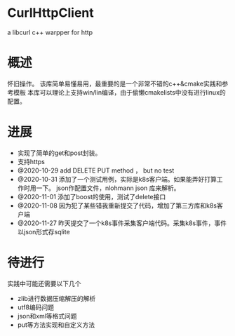 # CurlHttpClient
a libcurl c++ warpper for http

# 概述
怀旧操作。
该库简单易懂易用，最重要的是一个非常不错的c++&cmake实践和参考模板
本库可以理论上支持win/lin编译，由于偷懒cmakelists中没有进行linux的配置。
# 进展
* 实现了简单的get和post封装。
* 支持https
* @2020-10-29 add DELETE PUT method ， but no test
* @2020-10-31 添加了一个测试用例，实际是k8s客户端。如果能弄好打算工作时用一下。 json作配置文件，nlohmann json 库来解析。
* @2020-11-01 添加了boost的使用，测试了delete接口
* @2020-11-08  因为犯了某些错我重新提交了代码，增加了第三方库和k8s客户端
* @2020-11-27 昨天提交了一个k8s事件采集客户端代码。采集k8s事件，事件以json形式存sqlite
# 待进行
实践中可能还需要以下几个

* zlib进行数据压缩解压的解析
* utf8编码问题
* json和xml等格式问题
* put等方法实现和自定义方法


